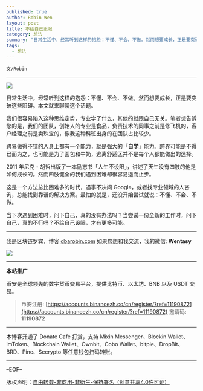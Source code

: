 ```yaml
---
published: true
author: Robin Wen
layout: post
title: 不给自己设限
category: 想法
summary: "日常生活中，经常听到这样的抱怨：不懂、不会、不做。然而想要成长，正是要突破这些阻碍。本文就来聊聊这个话题。我们很容易陷入这种思维定势，专业学了什么，其他的就跟自己无关。笔者想告诉您的是，我们的团队，创始人的专业是食品，负责技术的同事之前是修飞机的，客户经理之前是卖珠宝的，像我这种科班出身的在团队占比较少。当下次遇到困难时，问下自己，真的没有办法吗？当尝试一份全新的工作时，问下自己，真的不行吗？不给自己设限，才有更多可能。"
tags:
  - 想法
---
```


`文/Robin`

***

![](https://cdn.dbarobin.com/41lotjn.png)

日常生活中，经常听到这样的抱怨：不懂、不会、不做。然而想要成长，正是要突破这些阻碍。本文就来聊聊这个话题。

我们很容易陷入这种思维定势，专业学了什么，其他的就跟自己无关。笔者想告诉您的是，我们的团队，创始人的专业是食品，负责技术的同事之前是修飞机的，客户经理之前是卖珠宝的，像我这种科班出身的在团队占比较少。

跨界做得不错的人身上都有一个能力，就是强大的「**自学**」能力。跨界可能是不得已而为之，也可能是为了面包和牛奶，逃离舒适区并不是每个人都能做出的选择。

2011 年尼克・胡哲出版了一本励志书「人生不设限」，讲述了天生没有四肢的他是如何成长的。然而四肢健全的我们遇到困难却很容易退而止步。

这是一个方法总比困难多的时代，遇事不决问 Google，或者找专业领域的人咨询，总能找到靠谱的解决方案。最怕的就是，还没开始尝试就说：不懂、不会、不做。

当下次遇到困难时，问下自己，真的没有办法吗？当尝试一份全新的工作时，问下自己，真的不行吗？不给自己设限，才有更多可能。

***

我是区块链罗宾，博客 [dbarobin.com](https://dbarobin.com/)
如果您想和我交流，我的微信: **Wentasy**

![](https://cdn.dbarobin.com/v4yywe2.png)

***

**本站推广**

币安是全球领先的数字货币交易平台，提供比特币、以太坊、BNB 以及 USDT 交易。

> 币安注册: [https://accounts.binancezh.co/cn/register/?ref=11190872](https://accounts.binancezh.co/cn/register/?ref=11190872)
> 邀请码: **11190872**

***

本博客开通了 Donate Cafe 打赏，支持 Mixin Messenger、Blockin Wallet、imToken、Blockchain Wallet、Ownbit、Cobo Wallet、bitpie、DropBit、BRD、Pine、Secrypto 等任意钱包扫码转账。

<center>
    <div class="--donate-button"
         data-button-id="f8b9df0d-af9a-460d-8258-d3f435445075"
    ></div>
</center>

***

–EOF–

版权声明：[自由转载-非商用-非衍生-保持署名（创意共享4.0许可证）](http://creativecommons.org/licenses/by-nc-nd/4.0/deed.zh)
